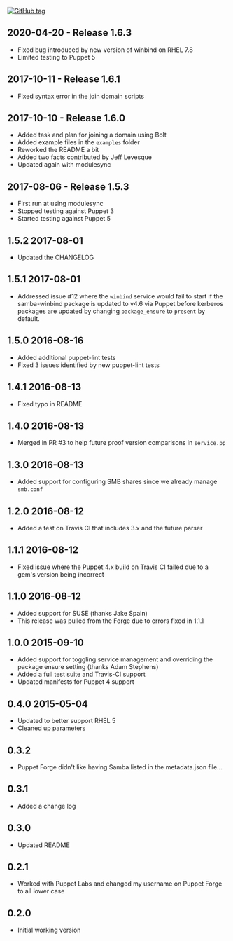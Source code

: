 [![GitHub tag][gh-tag-img]][gh-link]

## 2020-04-20 - Release 1.6.3  
- Fixed bug introduced by new version of winbind on RHEL 7.8
- Limited testing to Puppet 5

## 2017-10-11 - Release 1.6.1  
- Fixed syntax error in the join domain scripts

## 2017-10-10 - Release 1.6.0  
- Added task and plan for joining a domain using Bolt
- Added example files in the `examples` folder
- Reworked the README a bit
- Added two facts contributed by Jeff Levesque
- Updated again with modulesync

## 2017-08-06 - Release 1.5.3  
- First run at using modulesync
- Stopped testing against Puppet 3
- Started testing against Puppet 5

## 1.5.2 2017-08-01  
- Updated the CHANGELOG

## 1.5.1 2017-08-01  
- Addressed issue #12 where the `winbind` service would fail to start if the
  samba-winbind package is updated to v4.6 via Puppet before kerberos packages
  are updated by changing `package_ensure` to `present` by default.

## 1.5.0 2016-08-16  
- Added additional puppet-lint tests
- Fixed 3 issues identified by new puppet-lint tests

## 1.4.1 2016-08-13  
- Fixed typo in README

## 1.4.0 2016-08-13  
- Merged in PR #3 to help future proof version comparisons in `service.pp`

## 1.3.0 2016-08-13  
- Added support for configuring SMB shares since we already manage `smb.conf`

## 1.2.0 2016-08-12  
- Added a test on Travis CI that includes 3.x and the future parser

## 1.1.1 2016-08-12  
- Fixed issue where the Puppet 4.x build on Travis CI failed due to a gem's
  version being incorrect

## 1.1.0 2016-08-12  
- Added support for SUSE (thanks Jake Spain)
- This release was pulled from the Forge due to errors fixed in 1.1.1

## 1.0.0 2015-09-10  
- Added support for toggling service management and
  overriding the package ensure setting (thanks Adam Stephens)
- Added a full test suite and Travis-CI support
- Updated manifests for Puppet 4 support

## 0.4.0 2015-05-04  
- Updated to better support RHEL 5
- Cleaned up parameters

## 0.3.2  
- Puppet Forge didn't like having Samba listed in the metadata.json file...

## 0.3.1  
- Added a change log

## 0.3.0  
- Updated README

## 0.2.1  
- Worked with Puppet Labs and changed my username on Puppet Forge to all lower
  case

## 0.2.0  
- Initial working version

[gh-tag-img]: https://img.shields.io/github/tag/genebean/genebean-winbind.svg?label=newest%20tag
[gh-link]: https://github.com/genebean/genebean-winbind
